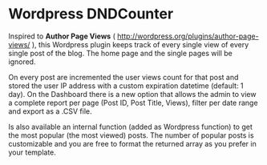 Wordpress DNDCounter
====================

Inspired to <b>Author Page Views</b> ( http://wordpress.org/plugins/author-page-views/ ), this Wordpress plugin keeps track of every single view of every single post of the blog. The home page and the single pages will be ignored.

On every post are incremented the user views count for that post and stored the user IP address with a custom expiration datetime (default: 1 day).
On the Dashboard there is a new option that allows the admin to view a complete report per page (Post ID, Post Title, Views), filter per date range and export as a .CSV file.

Is also available an internal function (added as Wordpress function) to get the most popular (the most viewed) posts.
The number of popular posts is customizable and you are free to format the returned array as you prefer in your template.
